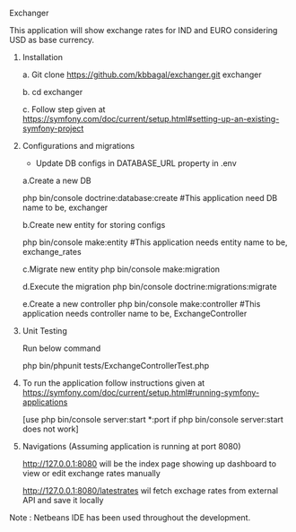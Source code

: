 Exchanger

This application will show exchange rates for IND and EURO considering USD as base currency.

1. Installation

    a. Git clone https://github.com/kbbagal/exchanger.git exchanger
    
    b. cd exchanger 
    
    c. Follow step given at
	   https://symfony.com/doc/current/setup.html#setting-up-an-existing-symfony-project
	   
    
2. Configurations and migrations
     * Update DB configs in DATABASE_URL property in .env
   
	a.Create a new DB

	  php bin/console doctrine:database:create
	  #This application need DB name to be, exchanger

	b.Create new entity for storing configs

	  php bin/console make:entity
	  #This application needs entity name to be, exchange_rates

	c.Migrate new entity
		  php bin/console make:migration

	d.Execute the migration	
		  php bin/console doctrine:migrations:migrate
	
	e.Create a new controller
		  php bin/console make:controller
		  #This application needs controller name to be, ExchangeController

3. Unit Testing

   Run below command
   
	php bin/phpunit tests/ExchangeControllerTest.php
   
4. To run the application follow instructions given at https://symfony.com/doc/current/setup.html#running-symfony-applications

   [use php bin/console server:start *:port if php bin/console server:start does not work]	
   
5. Navigations (Assuming application is running at port 8080)

   http://127.0.0.1:8080 will be the index page showing up dashboard to view or edit exchange rates manually
   
   http://127.0.0.1:8080/latestrates wil fetch exchage rates from external API and save it locally

Note : Netbeans IDE has been used throughout the development.   
